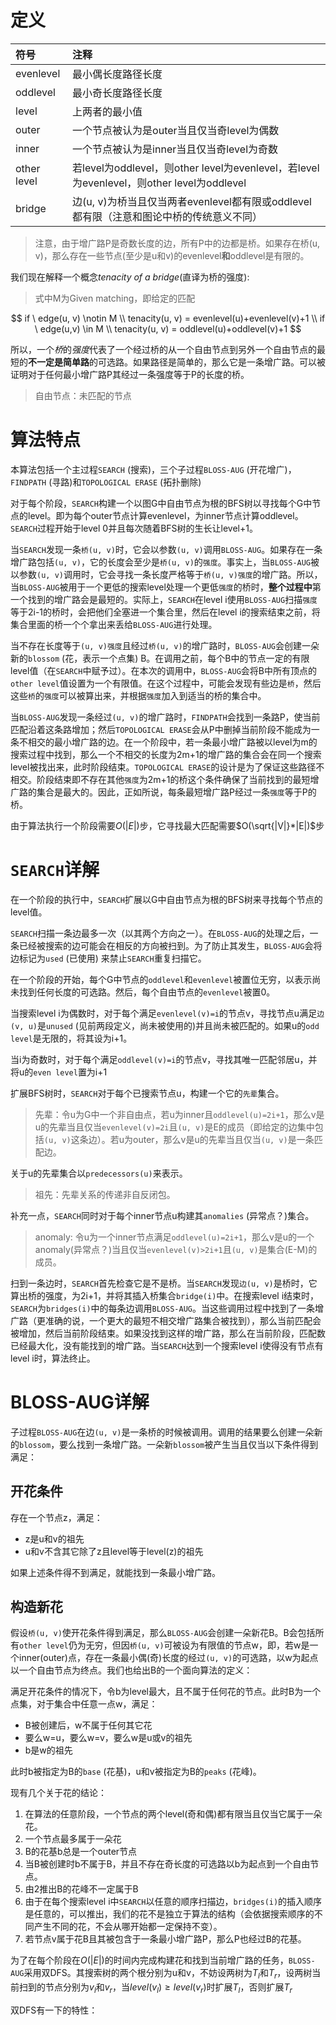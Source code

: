 # 定义
| 符号 | 注释 |
| :--- | :--- |
| evenlevel | 最小偶长度路径长度 |
| oddlevel | 最小奇长度路径长度 |
| level | 上两者的最小值 |
| outer | 一个节点被认为是outer当且仅当奇level为偶数 |
| inner | 一个节点被认为是inner当且仅当奇level为奇数 |
| other level | 若level为oddlevel，则other level为evenlevel，若level为evenlevel，则other level为oddlevel |
| bridge | 边(u, v)为桥当且仅当两者evenlevel都有限或oddlevel都有限（注意和图论中桥的传统意义不同） |

> 注意，由于增广路P是奇数长度的边，所有P中的边都是桥。如果存在桥(u, v)，那么存在一些节点(至少是u和v)的evenlevel**和**oddlevel是有限的。

我们现在解释一个概念*tenacity of a bridge*(直译为桥的强度):
> 式中M为Given matching，即给定的匹配

$$
if \ edge(u, v) \notin M \\
tenacity(u, v) = evenlevel(u)+evenlevel(v)+1 \\
if \ edge(u,v) \in M \\
tenacity(u, v) = oddlevel(u)+oddlevel(v)+1
$$

所以，一个*桥*的*强度*代表了一个经过桥的从一个自由节点到另外一个自由节点的最短的**不一定是简单路**的可选路。如果路径是简单的，那么它是一条增广路。可以被证明对于任何最小增广路P其经过一条强度等于P的长度的桥。

> 自由节点：未匹配的节点

# 算法特点

本算法包括一个主过程`SEARCH` (搜索)，三个子过程`BLOSS-AUG` (开花增广)，`FINDPATH` (寻路)和`TOPOLOGICAL ERASE` (拓扑删除)

对于每个阶段，`SEARCH`构建一个以图G中自由节点为根的BFS树以寻找每个G中节点的level。即为每个outer节点计算evenlevel，为inner节点计算oddlevel。`SEARCH`过程开始于level 0并且每次随着BFS树的生长让level+1。

当`SEARCH`发现一条`桥(u, v)`时，它会以参数`(u, v)`调用`BLOSS-AUG`。如果存在一条增广路包括`(u, v)`，它的长度会至少是`桥(u, v)`的`强度`。事实上，当`BLOSS-AUG`被以参数`(u, v)`调用时，它会寻找一条长度严格等于`桥(u, v)强度`的增广路。所以，当`BLOSS-AUG`被用于一个更低的搜索level处理一个更低`强度`的桥时，**整个过程中**第一个找到的增广路会是最短的。实际上，`SEARCH`在level i使用`BLOSS-AUG`扫描`强度`等于2i-1的桥时，会把他们全塞进一个集合里，然后在level i的搜索结束之前，将集合里面的桥一个个拿出来丢给`BLOSS-AUG`进行处理。

当不存在长度等于`(u, v)强度`且经过`桥(u, v)`的增广路时，`BLOSS-AUG`会创建一朵新的`blossom` (花，表示一个点集) B。在调用之前，每个B中的节点一定的有限level值（在`SEARCH`中赋予过）。在本次的调用中，`BLOSS-AUG`会将B中所有顶点的`other level`值设置为一个有限值。在这个过程中，可能会发现有些边是`桥`，然后这些`桥`的`强度`可以被算出来，并根据`强度`加入到适当的桥的集合中。

当`BLOSS-AUG`发现一条经过`(u, v)`的增广路时，`FINDPATH`会找到一条路P，使当前匹配沿着这条路增加；然后`TOPOLOGICAL ERASE`会从P中删掉当前阶段不能成为一条不相交的最小增广路的边。在一个阶段中，若一条最小增广路被以level为m的搜索过程中找到，那么一个不相交的长度为2m+1的增广路的集合会在同一个搜索level被找出来，此时阶段结束。`TOPOLOGICAL ERASE`的设计是为了保证这些路径不相交。阶段结束即不存在其他`强度`为2m+1的桥这个条件确保了当前找到的最短增广路的集合是最大的。因此，正如所说，每条最短增广路P经过一条`强度`等于P的桥。

由于算法执行一个阶段需要$O(|E|)$步，它寻找最大匹配需要$O(\sqrt{|V|}*|E|)$步


# `SEARCH`详解

在一个阶段的执行中，`SEARCH`扩展以G中自由节点为根的BFS树来寻找每个节点的level值。

`SEARCH`扫描一条边最多一次（以其两个方向之一）。在`BLOSS-AUG`的处理之后，一条已经被搜索的边可能会在相反的方向被扫到。为了防止其发生，`BLOSS-AUG`会将边标记为`used` (已使用) 来禁止`SEARCH`重复扫描它。

在一个阶段的开始，每个G中节点的`oddlevel`和`evenlevel`被置位无穷，以表示尚未找到任何长度的可选路。然后，每个自由节点的`evenlevel`被置0。

当搜索level i为偶数时，对于每个满足`evenlevel(v)=i`的节点v，寻找节点u满足`边(v, u)`是`unused` (见前两段定义，尚未被使用的)并且尚未被匹配的。如果u的`odd level`是无限的，将其设为i+1。

当i为奇数时，对于每个满足`oddlevel(v)=i`的节点v，寻找其唯一匹配邻居u，并将u的`even level`置为i+1

扩展BFS树时，`SEARCH`对于每个已搜索节点u，构建一个它的`先辈`集合。

> 先辈：令u为G中一个非自由点，若u为inner且`oddlevel(u)=2i+1`，那么v是u的先辈当且仅当`evenlevel(v)=2i`且`(u, v)`是E的成员（即给定的边集中包括`(u, v)`这条边）。若u为outer，那么v是u的先辈当且仅当`(u, v)`是一条匹配边。

关于u的先辈集合以`predecessors(u)`来表示。

> 祖先：先辈关系的传递非自反闭包。

补充一点，`SEARCH`同时对于每个inner节点u构建其`anomalies` (异常点？)集合。

> anomaly: 令u为一个inner节点满足`oddlevel(u)=2i+1`，那么v是u的一个anomaly(异常点？)当且仅当`evenlevel(v)>2i+1`且`(u, v)`是集合(E-M)的成员。

扫到一条边时，`SEARCH`首先检查它是不是桥。当`SEARCH`发现`边(u, v)`是桥时，它算出桥的强度，为2i+1，并将其插入桥集合`bridge(i)`中。在搜索level i结束时，`SEARCH`为`bridges(i)`中的每条边调用`BLOSS-AUG`。当这些调用过程中找到了一条增广路（更准确的说，一个更大的最短不相交增广路集合被找到），那么当前匹配会被增加，然后当前阶段结束。如果没找到这样的增广路，那么在当前阶段，匹配数已经最大化，没有能找到的增广路。当`SEARCH`达到一个搜索level i使得没有节点有level i时，算法终止。

# BLOSS-AUG详解

子过程`BLOSS-AUG`在边`(u, v)`是一条桥的时候被调用。调用的结果要么创建一朵新的`blossom`，要么找到一条增广路。一朵新`blossom`被产生当且仅当以下条件得到满足：

## 开花条件

存在一个节点z，满足：

+ z是u和v的祖先
+ u和v不含其它除了z且level等于level(z)的祖先

如果上述条件得不到满足，就能找到一条最小增广路。

## 构造新花

假设`桥(u, v)`使开花条件得到满足，那么`BLOSS-AUG`会创建一朵新花B。B会包括所有`other level`仍为无穷，但因`桥(u, v)`可被设为有限值的节点w，即，若w是一个inner(outer)点，存在一条最小偶(奇)长度的经过`(u, v)`的可选路，以w为起点以一个自由节点为终点。我们也给出B的一个面向算法的定义：

满足开花条件的情况下，令b为level最大，且不属于任何花的节点。此时B为一个点集，对于集合中任意一点w，满足：

+ B被创建后，w不属于任何其它花
+ 要么w=u，要么w=v，要么w是u或v的祖先
+ b是w的祖先

此时b被指定为B的`base` (花基)，u和v被指定为B的`peaks` (花峰)。

现有几个关于花的结论：

1. 在算法的任意阶段，一个节点的两个level(奇和偶)都有限当且仅当它属于一朵花。
2. 一个节点最多属于一朵花
3. B的花基b总是一个outer节点
4. 当B被创建时b不属于B，并且不存在奇长度的可选路以b为起点到一个自由节点。
5. 由2推出B的花峰不一定属于B
6. 由于在每个搜索level i中`SEARCH`以任意的顺序扫描边，`bridges(i)`的插入顺序是任意的，可以推出，我们的花不是独立于算法的结构（会依据搜索顺序的不同产生不同的花，不会从哪开始都一定保持不变）。
7. 若节点v属于花B且其被包含于一条最小增广路P，那么P也经过B的花基。

为了在每个阶段在$O(|E|)$的时间内完成构建花和找到当前增广路的任务，`BLOSS-AUG`采用双DFS。其搜索树的两个根分别为u和v，不妨设两树为$T_l$和$T_r$，设两树当前扫到的节点分别为$v_l$和$v_r$，当$level(v_l)\geq level(v_r)$时扩展$T_l$，否则扩展$T_r$

双DFS有一下的特性：

